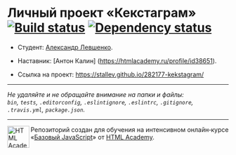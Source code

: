 # Личный проект «Кекстаграм» [![Build status][travis-image]][travis-url] [![Dependency status][dependency-image]][dependency-url]

* Студент: [Александр Левшенко](https://up.htmlacademy.ru/javascript/8/user/282177).
* Наставник: [Антон Калин] (https://htmlacademy.ru/profile/id38651).

* Ссылка на проект: https://stallev.github.io/282177-kekstagram/

---

_Не удаляйте и не обращайте внимание на папки и файлы:_<br>
_`bin`, `tests`, `.editorconfig`, `.eslintignore`, `.eslintrc`, `.gitignore`, `.travis.yml`, `package.json`._

---

<a href="https://htmlacademy.ru/intensive/javascript"><img align="left" width="50" height="50" title="HTML Academy" src="https://up.htmlacademy.ru/static/img/intensive/javascript/logo-for-github.svg"></a>

Репозиторий создан для обучения на интенсивном онлайн‑курсе «[Базовый JavaScript](https://htmlacademy.ru/intensive/javascript)» от [HTML Academy](https://htmlacademy.ru).

[travis-image]: https://travis-ci.org/htmlacademy-javascript/282177-kekstagram.svg?branch=master
[travis-url]: https://travis-ci.org/htmlacademy-javascript/282177-kekstagram
[dependency-image]: https://david-dm.org/htmlacademy-javascript/282177-kekstagram.svg?style=flat-square
[dependency-url]: https://david-dm.org/htmlacademy-javascript/282177-kekstagram
